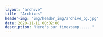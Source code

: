 ```yaml
---
layout: "archive"
title: "Archives"
header-img: "img/header_img/archive_bg.jpg"
date: 2020-11-11 00:32:00
description: "Here's our timestamp......"
---
```

